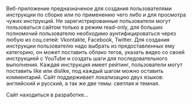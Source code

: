 Веб-приложение предназначеное для создания пользователями инструкции по сборке или по применению чего либо и для просмотра чужих инструкций. 
Не зарегистрированные пользователи могут пользоваться сайтом только в режим read-only, для больших полномочий пользователю необходимо 
аунтифицироваться через любую из соц.сетей: Vkontakte, Facebook, Twitter. Для создания инструкции пользователю надо выбрать из 
предоставленных ему категорию, он может поставить облако тегов, указать видео со своей инструкцией с YouTube и создать шаги для 
последовательного выполнения. Каждая инструкция имеет рейтинг, пользователи могут поставить like или dislike, под каждый шагом можно 
оставить комментарий. Сайт поддерживает локализацию двух языков: английский и русский, а так же две темы: светлая и темная.

Сайт находиться в разработке...
